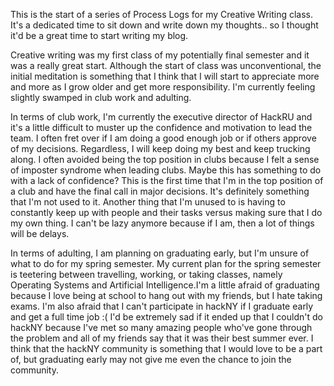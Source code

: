 This is the start of a series of Process Logs for my Creative Writing class. It's a dedicated time to sit down and write down my thoughts.. so I thought it'd be a great time to start writing my blog.

Creative writing was my first class of my potentially final semester and it was a really great start. Although the start of class was unconventional, the initial meditation is something that I think that I will start to appreciate more and more as I grow older and get more responsibility. I'm currently feeling slightly swamped in club work and adulting.

In terms of club work, I'm currently the executive director of HackRU and it's a little difficult to muster up the confidence and motivation to lead the team. I often fret over if I am doing a good enough job or if others approve of my decisions. Regardless, I will keep doing my best and keep trucking along. I often avoided being the top position in clubs because I felt a sense of imposter syndrome when leading clubs. Maybe this has something to do with a lack of confidence? This is the first time that I'm in the top position of a club and have the final call in major decisions. It's definitely something that I'm not used to it. Another thing that I'm unused to is having to constantly keep up with people and their tasks versus making sure that I do my own thing. I can't be lazy anymore because if I am, then a lot of things will be delays.

In terms of adulting, I am planning on graduating early, but I'm unsure of what to do for my spring semester. My current plan for the spring semester is teetering between travelling, working, or taking classes, namely Operating Systems and Artificial Intelligence.I'm a little afraid of graduating because I love being at school to hang out with my friends, but I hate taking exams. I'm also afraid that I can't participate in hackNY if I graduate early and get a full time job :( I'd be extremely sad if it ended up that I couldn't do hackNY because I've met so many amazing people who've gone through the problem and all of my friends say that it was their best summer ever. I think that the hackNY community is something that I would love to be a part of, but graduating early may not give me even the chance to join the community.
